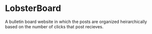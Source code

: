 # LobsterBoard
A bulletin board website in which the posts are organized heirarchically based on the number of clicks that post recieves.
